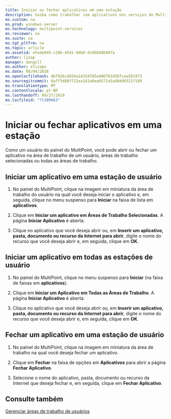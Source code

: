```yaml
---
title: Iniciar ou fechar aplicativos em uma estação
description: Saiba como trabalhar com aplicativos nos serviços do MultiPoint
ms.custom: na
ms.prod: windows-server
ms.technology: multipoint-services
ms.reviewer: na
ms.suite: na
ms.tgt_pltfrm: na
ms.topic: article
ms.assetid: efede045-c20b-4541-9db0-dc96848b987a
author: lizap
manager: dongill
ms.author: elizapo
ms.date: 08/04/2016
ms.openlocfilehash: dbf926cd934a14334785a400763d58fcea581973
ms.sourcegitcommit: 6aff3d88ff22ea141a6ea6572a5ad8dd6321f199
ms.translationtype: MT
ms.contentlocale: pt-BR
ms.lasthandoff: 09/27/2019
ms.locfileid: "71389663"
---
```

# <a name="launch-or-close-applications-on-a-station"></a>Iniciar ou fechar aplicativos em uma estação
Como um usuário do painel do MultiPoint, você pode abrir ou fechar um aplicativo na área de trabalho de um usuário, áreas de trabalho selecionadas ou todas as áreas de trabalho.  
  
## <a name="launch-an-application-on-a-user-station"></a>Iniciar um aplicativo em uma estação de usuário  
  
1.  No painel do MultiPoint, clique na imagem em miniatura da área de trabalho do usuário na qual você deseja iniciar o aplicativo e, em seguida, clique no menu suspenso para **Iniciar** na faixa de lista em **aplicativos**.  
  
2.  Clique em **Iniciar um aplicativo em Áreas de Trabalho Selecionadas**. A página **Iniciar Aplicativo** é aberta.  
  
3.  Clique no aplicativo que você deseja abrir ou, em **Inserir um aplicativo, pasta, documento ou recurso da Internet para abrir**, digite o nome do recurso que você deseja abrir e, em seguida, clique em **OK**.  
  
## <a name="launch-an-application-on-all-user-stations"></a>Iniciar um aplicativo em todas as estações de usuário  
  
1.  No painel do MultiPoint, clique no menu suspenso para **Iniciar** (na faixa de faixas em **aplicativos**).  
  
2.  Clique em **Iniciar um Aplicativo em Todas as Áreas de Trabalho**. A página **Iniciar Aplicativo** é aberta.  
  
3.  Clique no aplicativo que você deseja abrir ou, em **Inserir um aplicativo, pasta, documento ou recurso da Internet para abrir**, digite o nome do recurso que você deseja abrir e, em seguida, clique em **OK**.  
  
## <a name="close-an-application-on-a-user-station"></a>Fechar um aplicativo em uma estação de usuário  
  
1.  No painel do MultiPoint, clique na imagem em miniatura da área de trabalho na qual você deseja fechar um aplicativo.  
  
2.  Clique em **Fechar** na faixa de opções em **Aplicativos** para abrir a página **Fechar Aplicativo**.  
  
3.  Selecione o nome do aplicativo, pasta, documento ou recurso da Internet que deseja fechar e, em seguida, clique em **Fechar Aplicativo**.  
  
## <a name="see-also"></a>Consulte também  
[Gerenciar áreas de trabalho de usuários](manage-user-desktops-using-multipoint-dashboard.md)  
  
